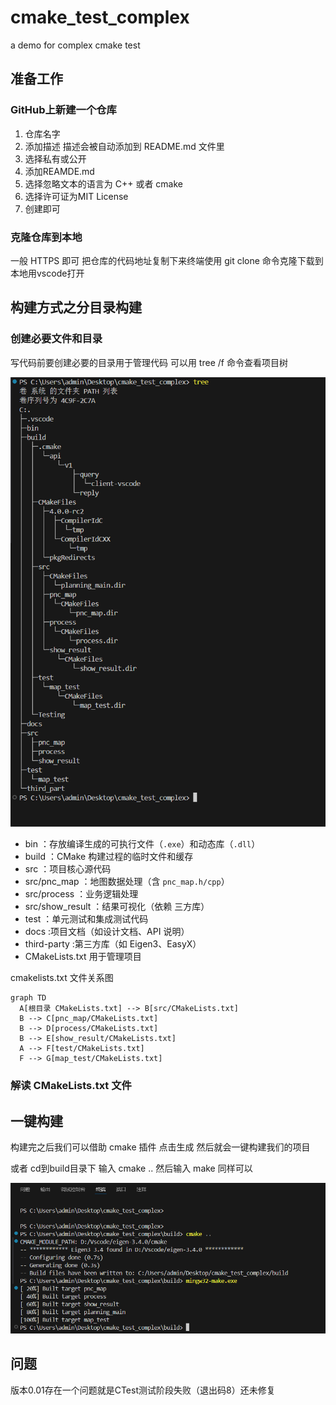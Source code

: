 # cmake_test_complex
a demo for complex cmake test 

## 准备工作

### GitHub上新建一个仓库

1. 仓库名字
2. 添加描述 描述会被自动添加到 README.md 文件里
3. 选择私有或公开
4. 添加REAMDE.md
5. 选择忽略文本的语言为 C++ 或者 cmake
6. 选择许可证为MIT License
7. 创建即可

### 克隆仓库到本地

一般 HTTPS 即可 把仓库的代码地址复制下来终端使用 git clone 命令克隆下载到本地用vscode打开

## 构建方式之分目录构建

### 创建必要文件和目录

写代码前要创建必要的目录用于管理代码 可以用 tree /f 命令查看项目树

<img src="images/image-20250427171532206.png" alt="image-20250427171532206" style="zoom: 80%;" />

* bin ：存放编译生成的可执行文件（`.exe`）和动态库（`.dll`）
* build ：CMake 构建过程的临时文件和缓存
* src ：项目核心源代码
* src/pnc_map ：地图数据处理（含 `pnc_map.h/cpp`）
* src/process ：业务逻辑处理
* src/show_result ：结果可视化（依赖 三方库）
* test ：单元测试和集成测试代码
* docs :项目文档（如设计文档、API 说明）
* third-party :第三方库（如 Eigen3、EasyX）
* CMakeLists.txt 用于管理项目

cmakelists.txt 文件关系图

```mermaid
graph TD
  A[根目录 CMakeLists.txt] --> B[src/CMakeLists.txt]
  B --> C[pnc_map/CMakeLists.txt]
  B --> D[process/CMakeLists.txt]
  B --> E[show_result/CMakeLists.txt]
  A --> F[test/CMakeLists.txt]
  F --> G[map_test/CMakeLists.txt]
```

### 解读 CMakeLists.txt 文件

## 一键构建

构建完之后我们可以借助 cmake 插件 点击生成 然后就会一键构建我们的项目

或者 cd到build目录下 输入 cmake .. 然后输入 make 同样可以

<img src="images/image-20250427172936556.png" alt="image-20250427172936556" style="zoom: 80%;" />

## 问题

版本0.01存在一个问题就是CTest测试阶段失败（退出码8）还未修复

